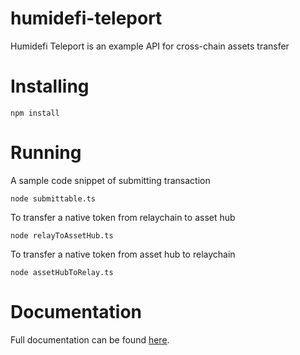 # humidefi-teleport
Humidefi Teleport is an example API for cross-chain assets transfer

# Installing

```
npm install
```

# Running

A sample code snippet of submitting transaction
```
node submittable.ts
```

To transfer a native token from relaychain to asset hub
```
node relayToAssetHub.ts
```

To transfer a native token from asset hub to relaychain
```
node assetHubToRelay.ts
```

# Documentation

Full documentation can be found [here](https://paritytech.github.io/asset-transfer-api/index.html).